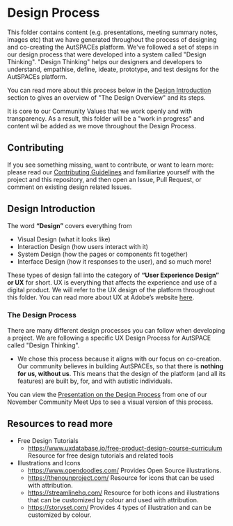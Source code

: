 # Design Process

This folder contains content (e.g. presentations, meeting summary notes, images etc) that we have generated throughout the process of designing and co-creating the AutSPACEs platform. We've followed a set of steps in our design process that were developed into a system called "Design Thinking". "Design Thinking" helps our designers and developers to understand, empathise, define, ideate, prototype, and test designs for the AutSPACEs platform. 

You can read more about this process below in the [Design Introduction](#design-introduction) section to gives an overview of "The Design Overview" and its steps. 

It is core to our Community Values that we work openly and with transparency. As a result, this folder will be a "work in progress" and content wil be added as we move throughout the Design Process. 

## Contributing

If you see something missing, want to contribute, or want to learn more: please read our [Contributing Guidelines](/contributing-guidelines.md) and familiarize yourself with the project and this repository, and then open an Issue, Pull Request, or comment on existing design related Issues. 


## Design Introduction 

The word **“Design”** covers everything from 
- Visual Design (what it looks like)
- Interaction Design (how users interact with it)
- System Design (how the pages or components fit together)
- Interface Design (how it responses to the user), and so much more! 

These types of design fall into the category of **“User Experience Design” or UX** for short. UX is everything that affects the experience and use of a digital product. We will refer to the UX design of the platform throughout this folder. 
You can read more about UX at Adobe’s website [here](https://xd.adobe.com/ideas/career-tips/what-is-ux-design/).  


### The Design Process 
There are many different design processes you can follow when developing a project. We are following a specific UX Design Process for AutSPACE called "Design Thinking". 
- We chose this process because it aligns with our focus on co-creation. Our community believes in building AutSPACEs, so that there is __nothing for us, without us__. This means that the design of the platform (and all its features) are built by, for, and with autistic individuals. 

You can view the [Presentation on the Design Process](./15-11-21-AutSPACEs-Design-Process.pdf) from one of our November Community Meet Ups to see a visual version of this process. 


## Resources to read more
* Free Design Tutorials
  *  https://www.uxdatabase.io/free-product-design-course-curriculum Resource for free design tutorials and related tools 
* Illustrations and Icons
  * https://www.opendoodles.com/ Provides Open Source illustrations. 
  * https://thenounproject.com/ Resource for icons that can be used with attribution.
  * https://streamlinehq.com/ Resource for both icons and illustrations that can be customized by colour and used with attribution. 
  * https://storyset.com/ Provides 4 types of illustration and can be customized by colour. 



